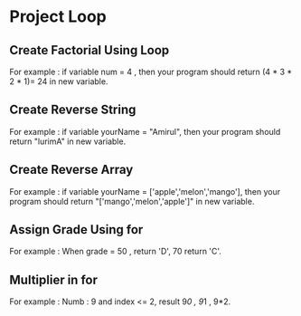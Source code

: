 # Project Loop

## Create Factorial Using Loop
For example : if variable num = 4 , then your program  should return (4 * 3 * 2 * 1)= 24 in new variable.

## Create Reverse String
For example : if variable yourName = "Amirul", then your program should return "lurimA" in new variable.

## Create Reverse Array
For example : if variable yourName = ['apple','melon','mango'], then your program should return  "['mango','melon','apple']" in new variable.

## Assign Grade Using for 
For example : When grade = 50 , return 'D', 70 return 'C'.

## Multiplier in for
For example : Numb : 9 and index <= 2, result 9*0 , 9*1 , 9*2.